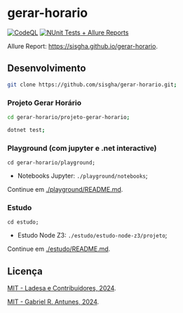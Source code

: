 # gerar-horario

[![CodeQL](https://github.com/sisgha/gerar-horario/actions/workflows/github-code-scanning/codeql/badge.svg)](https://github.com/sisgha/gerar-horario/actions/workflows/github-code-scanning/codeql)
[![NUnit Tests + Allure Reports](https://github.com/sisgha/gerar-horario/actions/workflows/test-and-deploy.yml/badge.svg)](https://github.com/sisgha/gerar-horario/actions/workflows/test-and-deploy.yml)

Allure Report: <https://sisgha.github.io/gerar-horario>.

## Desenvolvimento

```sh
git clone https://github.com/sisgha/gerar-horario.git;
```

### Projeto Gerar Horário

```sh
cd gerar-horario/projeto-gerar-horario;
```

```sh
dotnet test;
```

### Playground (com jupyter e .net interactive)

```
cd gerar-horario/playground;
```

- Notebooks Jupyter: `./playground/notebooks`;

Continue em [./playground/README.md](./playground/README.md).

### Estudo

```
cd estudo;
```

- Estudo Node Z3: `./estudo/estudo-node-z3/projeto`;

Continue em [./estudo/README.md](./estudo/README.md).

## Licença

[MIT - Ladesa e Contribuidores, 2024](./LICENSE).

[MIT - Gabriel R. Antunes, 2024](./LICENSE).
